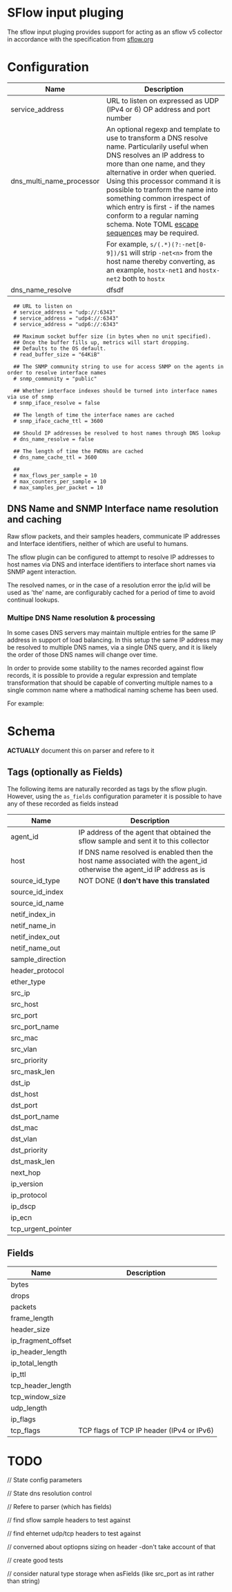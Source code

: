 # SFlow input pluging

The sflow input pluging provides support for acting as an sflow v5 collector in accordance with the specification from [sflow.org](https://sflow.org/)

# Configuration

| Name | Description 
|---|---|
| service_address| URL to listen on expressed as UDP (IPv4 or 6) OP address and port number | service_address = "udp://:6343" 
| dns_multi_name_processor | An optional regexp and template to use to transform a DNS resolve name. Particularily useful when DNS resolves an IP address to more than one name, and they alternative in order when queried. Using this processor command it is possible to tranform the name into something common irrespect of which entry is first - if the names conform to a regular naming schema. Note TOML [escape sequences](https://github.com/toml-lang/toml) may be required.
||For example, ````s/(.*)(?:-net[0-9])/$1```` will strip ```-net<n>``` from the host name thereby converting, as an example, ```hostx-net1``` and ```hostx-net2``` both to ```hostx```
|dns_name_resolve|dfsdf|



```
  ## URL to listen on
  # service_address = "udp://:6343"
  # service_address = "udp4://:6343"
  # service_address = "udp6://:6343"
  
  ## Maximum socket buffer size (in bytes when no unit specified).
  ## Once the buffer fills up, metrics will start dropping.
  ## Defaults to the OS default.
  # read_buffer_size = "64KiB"

  ## The SNMP community string to use for access SNMP on the agents in order to resolve interface names
  # snmp_community = "public"

  ## Whether interface indexes should be turned into interface names via use of snmp
  # snmp_iface_resolve = false

  ## The length of time the interface names are cached
  # snmp_iface_cache_ttl = 3600

  ## Should IP addresses be resolved to host names through DNS lookup
  # dns_name_resolve = false

  ## The length of time the FWDNs are cached
  # dns_name_cache_ttl = 3600

  ##
  # max_flows_per_sample = 10
  # max_counters_per_sample = 10
  # max_samples_per_packet = 10

```

## DNS Name and SNMP Interface name resolution and caching

Raw sflow packets, and their samples headers, communicate IP addresses and Interface identifiers, neither of which are useful to humans.

The sflow plugin can be configured to attempt to resolve IP addresses to host names via DNS and interface identifiers to interface short names via SNMP agent interaction.

The resolved names, or in the case of a resolution error the ip/id will be used as 'the' name, are configurably cached for a period of time to avoid continual lookups.

### Multipe DNS Name resolution & processing

In some cases DNS servers may maintain multiple entries for the same IP address in support of load balancing. In this setup the same IP address may be resolved to multiple DNS names, via a single DNS query, and it is likely the order of those DNS names will change over time.

In order to provide some stability to the names recorded against flow records, it is possible to provide a regular expression and template transformation that should be capable of converting multiple names to a single common name where a mathodical naming scheme has been used.

For example:


# Schema

**ACTUALLY** document this on parser and refere to it

## Tags (optionally as Fields)

The following items are naturally recorded as tags by the sflow plugin. However, using the ```as_fields``` configuration parameter it is possible to have any of these recorded as fields instead

| Name | Description |
|---|---|
| agent_id | IP address of the agent that obtained the sflow sample and sent it to this collector | 
| host | If DNS name resolved is enabled then the host name associated with the agent_id otherwise the agent_id IP address as is|
| source_id_type| NOT DONE (**I don't have this translated**|)
| source_id_index| |
| source_id_name | |
| netif_index_in | |
| netif_name_in | |
| netif_index_out | |
| netif_name_out | |
| sample_direction | |
| header_protocol | |
| ether_type | |
| src_ip | |
| src_host | |
| src_port | |
| src_port_name | |
| src_mac | |
| src_vlan | |
| src_priority | 
| src_mask_len | |
| dst_ip
| dst_host
| dst_port
| dst_port_name
| dst_mac
| dst_vlan
| dst_priority
| dst_mask_len
| next_hop
| ip_version
| ip_protocol
| ip_dscp
| ip_ecn
| tcp_urgent_pointer






## Fields
| Name | Description |
|---|---|
|  bytes |   |
|  drops |   |
|  packets |   |
| frame_length |
| header_size
| ip_fragment_offset
| ip_header_length
| ip_total_length
| ip_ttl
| tcp_header_length
| tcp_window_size
| udp_length
| ip_flags
| tcp_flags | TCP flags of TCP IP header (IPv4 or IPv6)

# TODO

// State config parameters

// State dns resolution control 

// Refere to parser (which has fields)

// find sflow sample headers to test against

// find ehternet udp/tcp headers to test against

// converned about optiopns sizing on header -don't take account of that

// create good tests

// consider natural type storage when asFields (like src_port as int rather than string)

